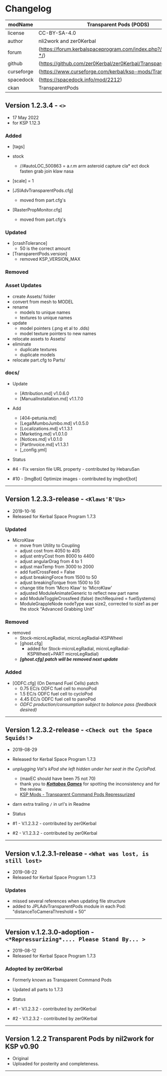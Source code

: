 # Changelog  

| modName    | Transparent Pods (PODS)                                           |
| ---------- | ----------------------------------------------------------------- |
| license    | CC-BY-SA-4.0                                                      |
| author     | nli2work and zer0Kerbal                                           |
| forum      | (https://forum.kerbalspaceprogram.com/index.php?/topic/187495-*/) |
| github     | (https://github.com/zer0Kerbal/zer0Kerbal/TransparentPods)        |
| curseforge | (https://www.curseforge.com/kerbal/ksp-mods/TransparentPods)      |
| spacedock  | (https://spacedock.info/mod/2212)                                 |
| ckan       | TransparentPods                                                   |

## Version 1.2.3.4 - `<>`

* 17 May 2022
* for KSP 1.12.3

### Added

* [tags]
* stock
  * //#autoLOC_500863 = a.r.m arm asteroid capture cla* ect dock fasten grab join klaw nasa
* [scale] = 1

* [JSIAdvTransparentPods.cfg]
  * moved from part.cfg's
* [RasterPropMonitor.cfg]
  * moved from part.cfg's

### Updated

* [crashTolerance]
  * 50 is the correct amount
* [TransparentPods.version]
  * removed KSP_VERSION_MAX

### Removed

### Asset Updates

* create Assets/ folder
* convert from mesh to MODEL
* rename
  * models to unique names
  * textures to unique names
* update
  * model pointers (.png et al to .dds)
  * model texture pointers to new names
* relocate assets to Assets/
* eliminate
  * duplicate textures
  * duplicate models
* relocate part.cfg to Parts/

### docs/

* Update
  * [Attribution.md] v1.0.6.0
  * [ManualInstallation.md] v1.1.7.0
* Add
  * [404-petunia.md]
  * [LegalMumboJumbo.md] v1.0.5.0
  * [Localizations.md] v1.1.3.1
  * [Marketing.md] v1.0.1.0
  * [Notices.md] v1.0.1.0
  * [PartInvoice.md] v1.1.3.1
  * [_config.yml]

* Status
* #4 - Fix version file URL property - contributed by HebaruSan
* #10 - [ImgBot] Optimize images - contributed by imgbot[bot]

---

## Version 1.2.3.3-release - `<Klaws'R'Us>`

* 2019-10-16
* Released for Kerbal Space Program 1.7.3

### Updated

* MicroKlaw
  * move from Utility to Coupling
  * adjust cost from 4050 to 405
  * adjust entryCost from 8000 to 4400
  * adjust angularDrag from 4 to 1
  * adjust maxTemp from 3000 to 2000
  * add fuelCrossFeed = False
  * adjust breakingForce from 1500 to 50
  * adjust breakingTorque from 1500 to 50
  * change title from 'Micro Klaw' to 'MicroKlaw'
  * adjusted ModuleAnimateGeneric to reflect new part name
  * add ModuleToggleCrossfeed (false) (techRequired = fuelSystems)
  * ModuleGrappleNode nodeType was size2, corrected to size1 as per the stock "Advanced Grabbing Unit"

### Removed

* removed
  * Stock-microLegRadial, microLegRadial-KSPWheel
  * [ghost.cfg]
    * added for Stock-microLegRadial, microLegRadial-KSPWheel(+PART microLegRadial)
  * ***[ghost.cfg] patch will be removed next update***

### Added

* [ODFC.cfg] (On Demand Fuel Cells) patch
  * 0.75 EC/s ODFC fuel cell to monoPod
  * 1.5 EC/s ODFC fuel cell to cycloPod
  * 4.45 EC/s ODFC fuel cell to panoPod
  * *ODFC production/consumption subject to balance pass (feedback desired)*

---

## Version 1.2.3.2-release - `<Check out the Space Squids!`>

* 2019-08-29
* Released for Kerbal Space Program 1.7.3

* *unplugging Val's kPod she left hidden under her seat in the CycloPod.* 
  * (maxEC should have been 75 not 70)
  * thank you to ***[Kottabos Games](https://www.youtube.com/user/KottabosGames/videos)*** for spotting the inconsistency and for the review.
  * [KSP Mods - Transparent Command Pods Repressurized](https://youtu.be/mUntbQHC4-g)
* darn extra trailing `/` in url's in Readme

* Status
* #1 - V.1.2.3.2 - contributed by zer0Kerbal
* #2 - V.1.2.3.2 - contributed by zer0Kerbal

---

## Version v.1.2.3.1-release - `<What was lost, is still lost>`

* 2019-08-22
* Released for Kerbal Space Program 1.7.3

### Updates

* missed several references when updating file structure
* added to JPLAdvTransparentPods module in each Pod: "distanceToCameraThreshold = 50"

---

## Version v.1.2.3.0-adoption - `<*Repressurizing*.... Please Stand By... >`

* 2019-08-12
* Released for Kerbal Space Program 1.7.3

### Adopted by zer0Kerbal

* Formerly known as Transparent Command Pods
* Updated all parts to 1.7.3

* Status
* #1 - V.1.2.3.2 - contributed by zer0Kerbal
* #2 - V.1.2.3.2 - contributed by zer0Kerbal

---

## Version 1.2.2 Transparent Pods by nil2work for KSP v0.90

* Original
* Uploaded for posterity and completeness.

---
